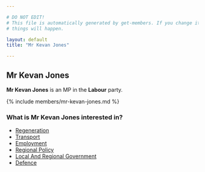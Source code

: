 ```yaml
---

# DO NOT EDIT!
# This file is automatically generated by get-members. If you change it, bad
# things will happen.

layout: default
title: "Mr Kevan Jones"

---
```


## Mr Kevan Jones

**Mr Kevan Jones** is an MP in the **Labour** party.

{% include members/mr-kevan-jones.md %}

### What is Mr Kevan Jones interested in?


* [Regeneration](/interests/regeneration.html)
* [Transport](/interests/transport.html)
* [Employment](/interests/employment.html)
* [Regional Policy](/interests/regional-policy.html)
* [Local And Regional Government](/interests/local-and-regional-government.html)
* [Defence](/interests/defence.html)
